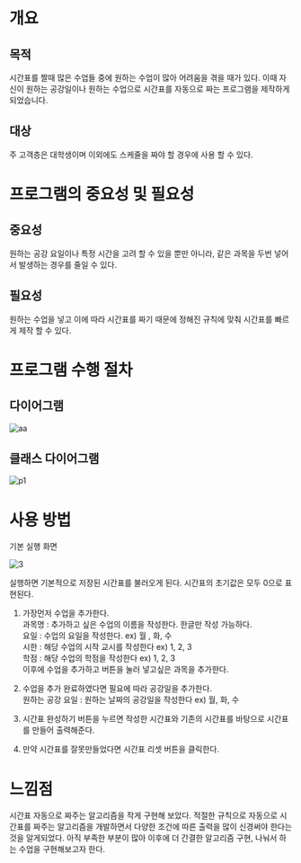 # 개요

## 목적
시간표를 짤때 많은 수업들 중에 원하는 수업이 많아 어려움을 겪을 때가 있다. 이때 자신이 원하는 공강일이나 원하는 수업으로 시간표를 자동으로 짜는 프로그램을 제작하게 되었습니다.
## 대상
주 고객층은 대학생이며 이외에도 스케줄을 짜야 할 경우에 사용 할 수 있다.

# 프로그램의 중요성 및 필요성

## 중요성
원하는 공강 요일이나 특정 시간을 고려 할 수 있을 뿐만 아니라, 같은 과목을 두번 넣어서 발생하는 경우를 줄일 수 있다.
## 필요성
원하는 수업을 넣고 이에 따라 시간표를 짜기 때문에 정해진 규칙에 맞춰 시간표를 빠르게 제작 할 수 있다.

# 프로그램 수행 절차

## 다이어그램
![aa](https://github.com/user-attachments/assets/7edafd01-de8a-46b7-8c15-1b895f57313d)

## 클래스 다이어그램
![p1](https://github.com/user-attachments/assets/7e77f7f8-cdb5-4e48-a1b3-e46d9190244b)


# 사용 방법
기본 실행 화면<br/>

![3](https://github.com/user-attachments/assets/2489b0ff-ae18-49b1-9ebe-62319495e6ca)<br/>

실행하면 기본적으로 저장된 시간표를 불러오게 된다. 시간표의 초기값은 모두 0으로 표현된다.

1. 가장먼저 수업을 추가한다.<br/>
과목명 : 추가하고 싶은 수업의 이름을 작성한다. 한글만 작성 가능하다.<br/>
요일 : 수업의 요일을 작성한다. ex) 월 , 화, 수<br/>
시한 : 해당 수업의 시작 교시를 작성한다 ex) 1, 2, 3<br/>
학점 : 해당 수업의 학점을 작성한다 ex) 1, 2, 3<br/>
이후에 수업을 추가하고 버튼을 눌러 넣고싶은 과목을 추가한다.

2. 수업을 추가 완료하였다면 필요에 따라 공강일을 추가한다.<br/>
원하는 공강 요일 : 원하는 날짜의 공강일을 작성한다 ex) 월, 화, 수<br/>

3. 시간표 완성하기 버튼을 누르면 작성한 시간표와 기존의 시간표를 바탕으로 시간표를 만들어 출력해준다.<br/>

4. 만약 시간표를 잘못만들었다면 시간표 리셋 버튼을 클릭한다.<br/>

# 느낌점
시간표 자동으로 짜주는 알고리즘을 작게 구현해 보았다. 적절한 규칙으로 자동으로 시간표를 짜주는 알고리즘을 개발하면서 다양한 조건에 따른 출력을 많이 신경써야 한다는 것을 알게되었다. 아직 부족한 부분이 많아 이후에 더 간결한 알고리즘 구현, 나눠서 하는 수업을 구현해보고자 한다.
